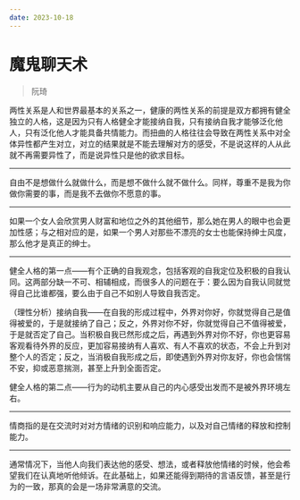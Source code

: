 ```yaml
---
date: 2023-10-18
---
```


# 魔鬼聊天术

> 阮琦

两性关系是人和世界最基本的关系之一，健康的两性关系的前提是双方都拥有健全独立的人格，这是因为只有人格健全才能接纳自我，只有接纳自我才能够泛化他人，只有泛化他人才能具备共情能力。而扭曲的人格往往会导致在两性关系中对全体异性都产生对立，对立的结果就是不能去理解对方的感受，不是说这样的人从此就不再需要异性了，而是说异性只是他的欲求目标。

---

自由不是想做什么就做什么，而是想不做什么就不做什么。同样，尊重不是我为你做你需要的事，而是我不去做你不愿意的事。

---

如果一个女人会欣赏男人财富和地位之外的其他细节，那么她在男人的眼中也会更加性感；与之相对应的是，如果一个男人对那些不漂亮的女士也能保持绅士风度，那么他才是真正的绅士。

---

健全人格的第一点——有个正确的自我观念，包括客观的自我定位及积极的自我认同。这两部分缺一不可、相辅相成，而很多人的问题在于：要么因为自我认同就觉得自己比谁都强，要么由于自己不如别人导致自我否定。

（理性分析）接纳自我——在自我的形成过程中，外界对你好，你就觉得自己是值得被爱的，于是就接纳了自己；反之，外界对你不好，你就觉得自己不值得被爱，于是就否定了自己。当积极自我已然形成之后，再遇到外界对你不好，你也更容易客观看待外界的反应，更加容易接纳有人喜欢、有人不喜欢的状态，不会上升到对整个人的否定；反之，当消极自我形成之后，即使遇到外界对你友好，你也会惴惴不安，抑或恶意揣测，甚至上升到全面否定。

健全人格的第二点——行为的动机主要从自己的内心感受出发而不是被外界环境左右。

---

情商指的是在交流时对对方情绪的识别和响应能力，以及对自己情绪的释放和控制能力。

---

通常情况下，当他人向我们表达他的感受、想法，或者释放他情绪的时候，他会希望我们在认真地听他倾诉。在此基础上，如果还能得到期待的言语反馈，甚至是行为的一致，那真的会是一场非常满意的交流。